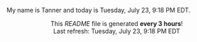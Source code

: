 My name is Tanner and today is Tuesday, July 23, 9:18 PM EDT.

<p align="center">This <i>README</i> file is generated <b>every 3 hours</b>!</br>Last refresh: Tuesday, July 23, 9:18 PM EDT<br /></p>
